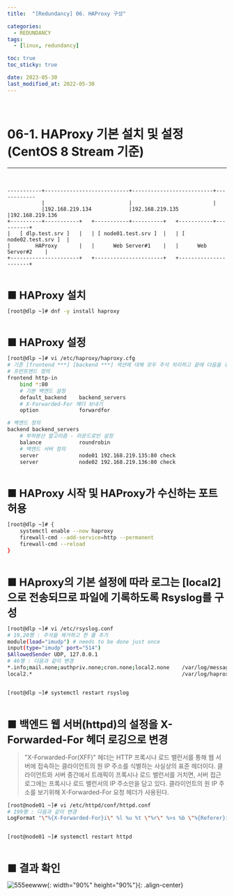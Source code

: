 ```yaml
---
title:  "[Redundancy] 06. HAProxy 구성"

categories:
  - REDUNDANCY
tags:
  - [linux, redundancy]

toc: true
toc_sticky: true

date: 2023-05-30
last_modified_at: 2022-05-30
---
```

<br>

# 06-1. HAProxy 기본 설치 및 설정(CentOS 8 Stream 기준)
---

<style>
table {
    font-size: 12pt;
}
table th:first-of-type {
    width: 5%;
}
table th:nth-of-type(2) {
    width: 15%;
}
table th:nth-of-type(3) {
    width: 50%;
}
table th:nth-of-type(4) {
    width: 30%;
}
big {
    font-size: 18pt;
}
small { 
    font-size: 18px 
}
</style>

<br>

```
-----------+---------------------------+--------------------------+------------
           |                           |                          |
           |192.168.219.134            |192.168.219.135           |192.168.219.136
+----------+-----------+   +-----------+----------+   +-----------+----------+
|   [ dlp.test.srv ]   |   | [ node01.test.srv ]  |   | [ node02.test.srv ]  |
|        HAProxy       |   |      Web Server#1    |   |      Web Server#2    |
+----------------------+   +----------------------+   +----------------------+
```

<br>

<big> **■ HAProxy 설치** </big> <br>

```bash
[root@dlp ~]# dnf -y install haproxy
```

<br>

<big> **■ HAProxy 설정** </big> <br>

```bash
[root@dlp ~]# vi /etc/haproxy/haproxy.cfg
# 기존 [frontend ***] [backend ***] 섹션에 대해 모두 주석 처리하고 끝에 다음을 추가
# 프런트엔드 정의
frontend http-in
    bind *:80
    # 기본 백엔드 설정
    default_backend    backend_servers
    # X-Forwarded-For 헤더 보내기
    option             forwardfor

# 백엔드 정의
backend backend_servers
    # 부하분산 알고리즘 - 라운드로빈 설정
    balance            roundrobin
    # 백엔드 서버 정의
    server             node01 192.168.219.135:80 check
    server             node02 192.168.219.136:80 check
```

<br>

<big> **■ HAProxy 시작 및 HAProxy가 수신하는 포트 허용** </big> <br>

```bash
[root@dlp ~]# {
    systemctl enable --now haproxy
    firewall-cmd --add-service=http --permanent
    firewall-cmd --reload
}
```

<br>

<big> **■ HAproxy의 기본 설정에 따라 로그는 [local2]으로 전송되므로 파일에 기록하도록 Rsyslog를 구성** </big> <br>

```bash
[root@dlp ~]# vi /etc/rsyslog.conf
# 19,20행 : 주석을 제거하고 한 줄 추가
module(load="imudp") # needs to be done just once
input(type="imudp" port="514")
$AllowedSender UDP, 127.0.0.1
# 46행 : 다음과 같이 변경
*.info;mail.none;authpriv.none;cron.none;local2.none    /var/log/messages
local2.*                                                /var/log/haproxy.log


[root@dlp ~]# systemctl restart rsyslog
```

<br>

<big> **■ 백엔드 웹 서버(httpd)의 설정을 X-Forwarded-For 헤더 로깅으로 변경** </big> <br>

> "X-Forwarded-For(XFF)" 헤더는 HTTP 프록시나 로드 밸런서를 통해 웹 서버에 접속하는 클라이언트의 원 IP 주소를 식별하는 사실상의 표준 헤더이다. 클라이언트와 서버 중간에서 트래픽이 프록시나 로드 밸런서를 거치면, 서버 접근 로그에는 프록시나 로드 밸런서의 IP 주소만을 담고 있다. 클라이언트의 원 IP 주소를 보기위해 X-Forwarded-For 요청 헤더가 사용된다.

```bash
[root@node01 ~]# vi /etc/httpd/conf/httpd.conf
# 199행 : 다음과 같이 변경
LogFormat "\"%{X-Forwarded-For}i\" %l %u %t \"%r\" %>s %b \"%{Referer}i\" \"%{User-Agent}i\"" combined


[root@node01 ~]# systemctl restart httpd
```

<br>

<big> **■ 결과 확인** </big> <br>

![555eewww](https://github.com/revenge1005/System-Redundancy/assets/42735894/45a1e7a6-96fd-4bbb-b578-2984990e6106){: width="90%" height="90%"}{: .align-center}